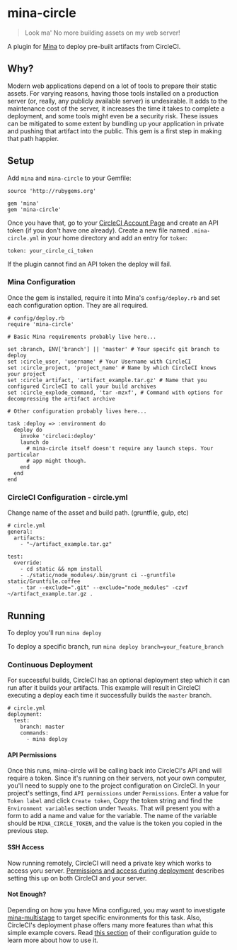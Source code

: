 # mina-circle

>Look ma' No more building assets on my web server!

A plugin for [Mina](https://github.com/mina-deploy/mina) to deploy pre-built
artifacts from CircleCI.

## Why?

Modern web applications depend on a lot of tools to prepare their static
assets. For varying reasons, having those tools installed on a production server
(or, really, any publicly available server) is undesirable. It adds to the
maintenance cost of the server, it increases the time it takes to complete a
deployment, and some tools might even be a security risk. These issues can be
mitigated to some extent by bundling up your application in private and pushing
that artifact into the public. This gem is a first step in making that path
happier.

## Setup

Add `mina` and `mina-circle` to your Gemfile:

    source 'http://rubygems.org'

    gem 'mina'
    gem 'mina-circle'

Once you have that, go to your [CircleCI Account
Page](https://circleci.com/account/api) and create an API token (if you don't have
one already). Create a new file named `.mina-circle.yml` in your home directory
and add an entry for `token`:

    token: your_circle_ci_token

If the plugin cannot find an API token the deploy will fail.

### Mina Configuration
Once the gem is installed, require it into Mina's `config/deploy.rb` and set
each configuration option. They are all required.

    # config/deploy.rb
    require 'mina-circle'

    # Basic Mina requirements probably live here...

    set :branch, ENV['branch'] || 'master' # Your specifc git branch to deploy
    set :circle_user, 'username' # Your Username with CircleCI
    set :circle_project, 'project_name' # Name by which CircleCI knows your project
    set :circle_artifact, 'artifact_example.tar.gz' # Name that you configured CircleCI to call your build archives
    set :circle_explode_command, 'tar -mzxf', # Command with options for decompressing the artifact archive

    # Other configuration probably lives here...

    task :deploy => :environment do
      deploy do
        invoke 'circleci:deploy'
        launch do
          # mina-circle itself doesn't require any launch steps. Your particular
          # app might though.
        end
      end
    end

### CircleCI Configuration - circle.yml
Change name of the asset and build path.  (gruntfile, gulp, etc)

    # circle.yml
    general:
      artifacts:
        - "~/artifact_example.tar.gz"

    test:
      override:
        - cd static && npm install
        - ./static/node_modules/.bin/grunt ci --gruntfile static/Gruntfile.coffee
        - tar --exclude=".git" --exclude="node_modules" -czvf ~/artifact_example.tar.gz .

## Running

To deploy you'll run `mina deploy`

To deploy a specific branch, run `mina deploy branch=your_feature_branch`

### Continuous Deployment

For successful builds, CircleCI has an optional deployment step which it can run after it builds your artifacts. This example will result in CircleCI executing a deploy each time it successfully builds the `master` branch.

    # circle.yml
    deployment:
      test:
        branch: master
        commands:
          - mina deploy

#### API Permissions

Once this runs, mina-circle will be calling back into CircleCI's API and will require a token. Since it's running on their servers, not your own computer, you'll need to supply one to the project configuration on CircleCI. In your project's settings, find `API permissions` under `Permissions`. Enter a value for `Token label` and click `Create token`, Copy the token string and find the `Environment variables` section under `Tweaks`. That will present you with a form to add a name and value for the variable. The name of the variable should be `MINA_CIRCLE_TOKEN`, and the value is the token you copied in the previous step.

#### SSH Access

Now running remotely, CircleCI will need a private key which works to access yoru server. [Permissions and access during deployment](https://circleci.com/docs/permissions-and-access-during-deployment) describes setting this up on both CircleCI and your server.

#### Not Enough?

Depending on how you have Mina configured, you may want to investigate [mina-multistage](https://github.com/endoze/mina-multistage) to target specific environments for this task. Also, CircleCI's deployment phase offers many more features than what this simple example covers. Read [this section](https://circleci.com/docs/configuration#deployment) of their configuration guide to learn more about how to use it.

